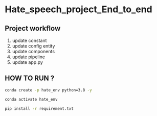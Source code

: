 # Hate_speech_project_End_to_end

## Project workflow

1. update constant
2. update config entity
3. update components
4. update pipeline
5. update app.py


## HOW TO RUN ?
```bash
conda create -p hate_env python=3.8 -y
```

```bash
conda activate hate_env
```

```bash
pip install -r requirement.txt
```

